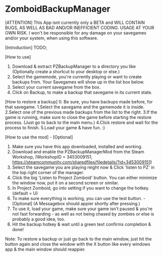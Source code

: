 # ZomboidBackupManager

[ATTENTION]
This App isnt currently only a BETA and WILL CONTAIN BUGS,
AS WELL AS BAD AND/OR INEFFICIENT CODING.
USAGE AT YOUR OWN RISK.
I won't be responsible for any damage on your savegames and/or
your system, when using this software.


[Introduction]
	TODO;
	
	
	
[How to use]
1. Download & extract PZBackupManager to a directory you like (Optionally create a shortcut to your desktop or else.)
2. Select the gamemode, you're currently playing or want to create backups from.
   Your Savegames will show up in the list box below.
3. Select your current savegame from the box.
4. Click on Backup, to make a backup that savegame in its current state.


[How to restore a backup]
0. Be sure, you have backups made before, for that savegame.
1.Select the savegame and the gamemode it is inside.
2.Select one of the previous made backups from the list to the right.
3.If the game is running, make sure to close the game before starting the
  restore process. (Just go to back to the main menu.)
4.Click restore and wait for the process to finish.
5.Load your game & have fun. :)


[How to use the mod] - [Optional]
1. Make sure you have this app downloaded, installed and working.
2. Download and enable the PZBackupManagerMod from the Steam Workshop,
(WorkshopID = 3453009151, https://steamcommunity.com/sharedfiles/filedetails/?id=3453009151)
3. Select the savegame you are playing reight now &
   Click 'listen to PZ' in the top right corner of the manager. 
4. Click the big 'Listen to Project Zomboid' button.
   You can either minimize the window now, put it on a second screen or similar.
5. In Project Zomboid, go into setting if you want to change the hotkey. (default = U)
6. To make sure everything is working, you can use the test button. - [Optional]
  (A Messagebox should appier shortly after pressing.)
7. To use it, load your game, make sure your game isn't paused & you're not
   fast forwarding - as well as not being chased by zombies or else is probably a good idea, too.
8. Hit the backup hotkey & wait until a green text confirms completion & done!

Note: To restore a backup or just go back to the main window, just hit the button again
and close the window with the X button like every windows app & the main window should reappier.
